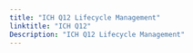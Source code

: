 ```yaml
---
title: "ICH Q12 Lifecycle Management"
linktitle: "ICH Q12"
Description: "ICH Q12 Lifecycle Management"
---
```


